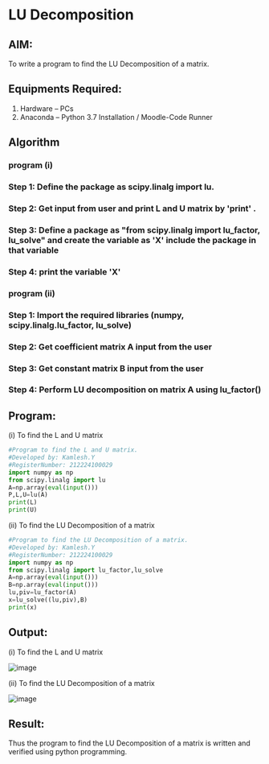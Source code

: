 # LU Decomposition 

## AIM:
To write a program to find the LU Decomposition of a matrix.

## Equipments Required:
1. Hardware – PCs
2. Anaconda – Python 3.7 Installation / Moodle-Code Runner

## Algorithm
### program (i)
### Step 1: Define the package as scipy.linalg import lu.
### Step 2: Get input from user and print L and U matrix by 'print' .
### Step 3: Define a package as "from scipy.linalg import lu_factor, lu_solve" and create the variable as 'X' include the package in that variable
### Step 4: print the variable 'X' 

### program (ii)
### Step 1: Import the required libraries (numpy, scipy.linalg.lu_factor, lu_solve)
### Step 2: Get coefficient matrix A input from the user
### Step 3: Get constant matrix B input from the user
### Step 4: Perform LU decomposition on matrix A using lu_factor()

## Program:
(i) To find the L and U matrix
```python
#Program to find the L and U matrix.
#Developed by: Kamlesh.Y
#RegisterNumber: 212224100029
import numpy as np
from scipy.linalg import lu
A=np.array(eval(input()))
P,L,U=lu(A)
print(L)
print(U)
```
(ii) To find the LU Decomposition of a matrix
```python
#Program to find the LU Decomposition of a matrix.
#Developed by: Kamlesh.Y
#RegisterNumber: 212224100029
import numpy as np
from scipy.linalg import lu_factor,lu_solve
A=np.array(eval(input()))
B=np.array(eval(input()))
lu,piv=lu_factor(A)
x=lu_solve((lu,piv),B)
print(x)
```

## Output:
(i) To find the L and U matrix

![image](https://github.com/user-attachments/assets/412a3ae3-9d04-4297-ba15-d8a373f10e29)

(ii) To find the LU Decomposition of a matrix

![image](https://github.com/user-attachments/assets/152edc0b-8846-4c18-b5ed-32fcf013d4b2)

## Result:
Thus the program to find the LU Decomposition of a matrix is written and verified using python programming.

